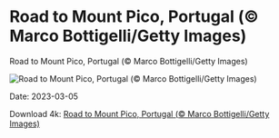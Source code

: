 # Road to Mount Pico, Portugal (© Marco Bottigelli/Getty Images)

Road to Mount Pico, Portugal (© Marco Bottigelli/Getty Images)

![Road to Mount Pico, Portugal (© Marco Bottigelli/Getty Images)](https://bing.com/th?id=OHR.PicoVolcano_EN-US0491099827_UHD.jpg&rf=LaDigue_UHD.jpg&pid=hp&w=1024&h=576&rs=1&c=4)

Date: 2023-03-05

Download 4k: [Road to Mount Pico, Portugal (© Marco Bottigelli/Getty Images)](https://bing.com/th?id=OHR.PicoVolcano_EN-US0491099827_UHD.jpg&rf=LaDigue_UHD.jpg&pid=hp&w=3840&h=2160&rs=1&c=4)

